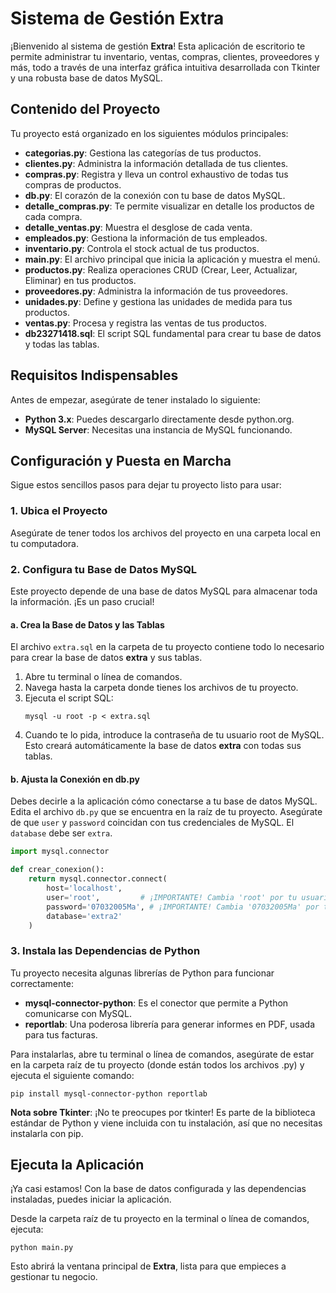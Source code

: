 # Sistema de Gestión Extra

¡Bienvenido al sistema de gestión **Extra**! Esta aplicación de escritorio te permite administrar tu inventario, ventas, compras, clientes, proveedores y más, todo a través de una interfaz gráfica intuitiva desarrollada con Tkinter y una robusta base de datos MySQL.

## Contenido del Proyecto

Tu proyecto está organizado en los siguientes módulos principales:

- **categorias.py**: Gestiona las categorías de tus productos.
- **clientes.py**: Administra la información detallada de tus clientes.
- **compras.py**: Registra y lleva un control exhaustivo de todas tus compras de productos.
- **db.py**: El corazón de la conexión con tu base de datos MySQL.
- **detalle_compras.py**: Te permite visualizar en detalle los productos de cada compra.
- **detalle_ventas.py**: Muestra el desglose de cada venta.
- **empleados.py**: Gestiona la información de tus empleados.
- **inventario.py**: Controla el stock actual de tus productos.
- **main.py**: El archivo principal que inicia la aplicación y muestra el menú.
- **productos.py**: Realiza operaciones CRUD (Crear, Leer, Actualizar, Eliminar) en tus productos.
- **proveedores.py**: Administra la información de tus proveedores.
- **unidades.py**: Define y gestiona las unidades de medida para tus productos.
- **ventas.py**: Procesa y registra las ventas de tus productos.
- **db23271418.sql**: El script SQL fundamental para crear tu base de datos y todas las tablas.

## Requisitos Indispensables

Antes de empezar, asegúrate de tener instalado lo siguiente:

- **Python 3.x**: Puedes descargarlo directamente desde python.org.
- **MySQL Server**: Necesitas una instancia de MySQL funcionando.

## Configuración y Puesta en Marcha

Sigue estos sencillos pasos para dejar tu proyecto listo para usar:

### 1. Ubica el Proyecto
Asegúrate de tener todos los archivos del proyecto en una carpeta local en tu computadora.

### 2. Configura tu Base de Datos MySQL
Este proyecto depende de una base de datos MySQL para almacenar toda la información. ¡Es un paso crucial!

#### a. Crea la Base de Datos y las Tablas
El archivo `extra.sql` en la carpeta de tu proyecto contiene todo lo necesario para crear la base de datos **extra** y sus tablas.

1. Abre tu terminal o línea de comandos.
2. Navega hasta la carpeta donde tienes los archivos de tu proyecto.
3. Ejecuta el script SQL:
   ```
   mysql -u root -p < extra.sql
   ```
4. Cuando te lo pida, introduce la contraseña de tu usuario root de MySQL. Esto creará automáticamente la base de datos **extra** con todas sus tablas.

#### b. Ajusta la Conexión en db.py
Debes decirle a la aplicación cómo conectarse a tu base de datos MySQL. Edita el archivo `db.py` que se encuentra en la raíz de tu proyecto. Asegúrate de que `user` y `password` coincidan con tus credenciales de MySQL. El `database` debe ser `extra`.

```python
import mysql.connector

def crear_conexion():
    return mysql.connector.connect(
        host='localhost',
        user='root',         # ¡IMPORTANTE! Cambia 'root' por tu usuario MySQL
        password='07032005Ma', # ¡IMPORTANTE! Cambia '07032005Ma' por tu contraseña de MySQL
        database='extra2'
    )
```

### 3. Instala las Dependencias de Python
Tu proyecto necesita algunas librerías de Python para funcionar correctamente:

- **mysql-connector-python**: Es el conector que permite a Python comunicarse con MySQL.
- **reportlab**: Una poderosa librería para generar informes en PDF, usada para tus facturas.

Para instalarlas, abre tu terminal o línea de comandos, asegúrate de estar en la carpeta raíz de tu proyecto (donde están todos los archivos .py) y ejecuta el siguiente comando:

```
pip install mysql-connector-python reportlab
```

**Nota sobre Tkinter**: ¡No te preocupes por tkinter! Es parte de la biblioteca estándar de Python y viene incluida con tu instalación, así que no necesitas instalarla con pip.

## Ejecuta la Aplicación

¡Ya casi estamos! Con la base de datos configurada y las dependencias instaladas, puedes iniciar la aplicación.

Desde la carpeta raíz de tu proyecto en la terminal o línea de comandos, ejecuta:

```
python main.py
```

Esto abrirá la ventana principal de **Extra**, lista para que empieces a gestionar tu negocio.
